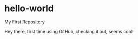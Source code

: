 # hello-world
My First Repository 

Hey there, first time using GitHub, checking it out, seems cool!
